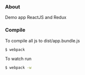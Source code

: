### About
Demo app ReactJS and Redux

### Compile
To compile all js to dist/app.bundle.js

```sh
$ webpack
```
To watch run
```sh
$ webpack -w
```